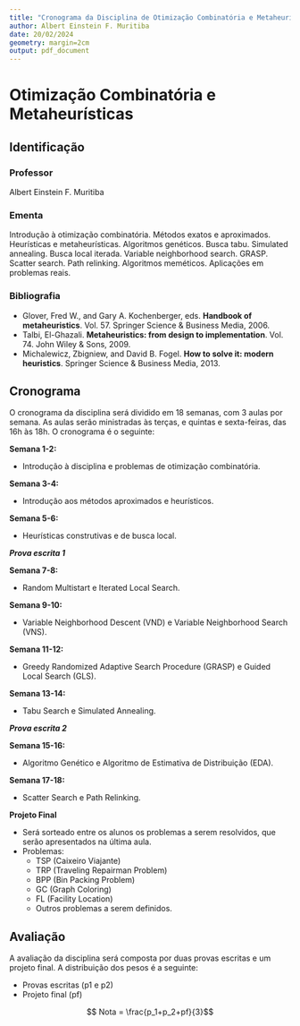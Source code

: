 ```yaml
---
title: "Cronograma da Disciplina de Otimização Combinatória e Metaheurísticas"
author: Albert Einstein F. Muritiba
date: 20/02/2024
geometry: margin=2cm
output: pdf_document
--- 
```


# Otimização Combinatória e Metaheurísticas

## Identificação

### Professor
    
Albert Einstein F. Muritiba

### Ementa

Introdução à otimização combinatória. Métodos exatos e aproximados. Heurísticas e metaheurísticas. Algoritmos genéticos. Busca tabu. Simulated annealing. Busca local iterada. Variable neighborhood search. GRASP. Scatter search. Path relinking. Algoritmos meméticos. Aplicações em problemas reais.

### Bibliografia

- Glover, Fred W., and Gary A. Kochenberger, eds. **Handbook of metaheuristics**. Vol. 57. Springer Science & Business Media, 2006.
- Talbi, El-Ghazali. **Metaheuristics: from design to implementation**. Vol. 74. John Wiley & Sons, 2009.
- Michalewicz, Zbigniew, and David B. Fogel. **How to solve it: modern heuristics**. Springer Science & Business Media, 2013.



## Cronograma

O cronograma da disciplina será dividido em 18 semanas, com  3 aulas por semana. As aulas serão ministradas às terças, e quintas e sexta-feiras, das 16h às 18h. O cronograma é o seguinte:

**Semana 1-2:**
- Introdução à disciplina e problemas de otimização combinatória.

**Semana 3-4:**
- Introdução aos métodos aproximados e heurísticos.

**Semana 5-6:**
- Heurísticas construtivas e de busca local.

***Prova escrita 1***

**Semana 7-8:**
- Random Multistart e Iterated Local Search.

**Semana 9-10:**
- Variable Neighborhood Descent (VND) e Variable Neighborhood Search (VNS).

**Semana 11-12:**
- Greedy Randomized Adaptive Search Procedure (GRASP) e Guided Local Search (GLS).

**Semana 13-14:**
- Tabu Search e Simulated Annealing.

***Prova escrita 2***

**Semana 15-16:**
- Algoritmo Genético e Algoritmo de Estimativa de Distribuição (EDA).

**Semana 17-18:**
- Scatter Search e Path Relinking.

**Projeto Final**
- Será sorteado entre os alunos os problemas a serem resolvidos, que serão apresentados na última aula.
- Problemas:
  - TSP (Caixeiro Viajante)
  - TRP (Traveling Repairman Problem)
  - BPP (Bin Packing Problem)
  - GC (Graph Coloring)
  - FL (Facility Location)
  - Outros problemas a serem definidos.
   

## Avaliação

A avaliação da disciplina será composta por duas provas escritas e um projeto final. A distribuição dos pesos é a seguinte:

- Provas escritas (p1 e p2)
- Projeto final (pf) 

$$ Nota = \frac{p_1+p_2+pf}{3}$$